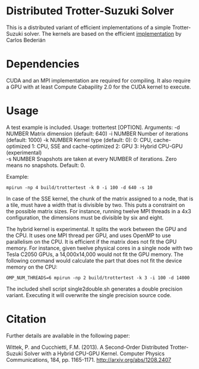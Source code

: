 Distributed Trotter-Suzuki Solver
==

This is a distributed variant of efficient implementations of a simple Trotter-Suzuki solver. The kernels are based on the efficient [implementation](https://bitbucket.org/zzzoom/trottersuzuki) by 
Carlos Bederián

Dependencies
==
CUDA and an MPI implementation are required for compiling. It also require a GPU with at least Compute Cabapility 2.0 for the CUDA kernel to execute.

Usage
==

A test example is included. Usage: trottertest [OPTION]. Arguments:
    -d NUMBER     Matrix dimension (default: 640)
    -i NUMBER     Number of iterations (default: 1000)
    -k NUMBER     Kernel type (default: 0): 
                    0: CPU, cache-optimized
                    1: CPU, SSE and cache-optimized
                    2: GPU
                    3: Hybrid CPU-GPU (experimental)                    
    -s NUMBER     Snapshots are taken at every NUMBER of iterations.
                    Zero means no snapshots. Default: 0.

Example:

    mpirun -np 4 build/trottertest -k 0 -i 100 -d 640 -s 10

In case of the SSE kernel, the chunk of the matrix assigned to a node, that is a tile, must have a width that is divisible by two. This puts a constraint on the possible matrix sizes. For instance, running twelve MPI threads in a 4x3 configuration, the dimensions must be divisible by six and eight.

The hybrid kernel is experimental. It splits the work between the GPU and the CPU. It uses one MPI thread per GPU, and uses OpenMP to use parallelism on the CPU. It is efficient if the matrix does not fit the GPU memory. For instance, given twelve physical cores in a single node with two Tesla C2050 GPUs, a 14,000x14,000 would not fit the GPU memory. The following command would calculate the part that does not fit the device memory on the CPU:

    OMP_NUM_THREADS=6 mpirun -np 2 build/trottertest -k 3 -i 100 -d 14000

The included shell script single2double.sh generates a double precision variant. Executing it will overwrite the single precision source code.

Citation
==
Further details are available in the following paper:

Wittek, P. and Cucchietti, F.M. (2013). A Second-Order Distributed Trotter-Suzuki Solver with a Hybrid CPU-GPU Kernel. Computer Physics Communications, 184, pp. 1165-1171. http://arxiv.org/abs/1208.2407
